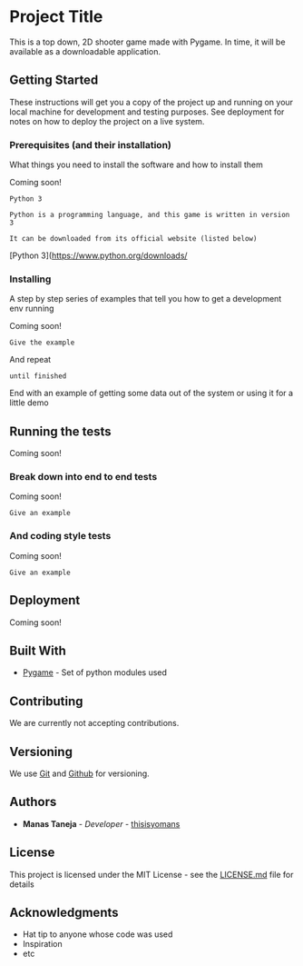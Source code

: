 # Project Title

This is a top down, 2D shooter game made with Pygame. In time, it will be available as a downloadable application.

## Getting Started

These instructions will get you a copy of the project up and running on your local machine for development and testing purposes. See deployment for notes on how to deploy the project on a live system.

### Prerequisites (and their installation)

What things you need to install the software and how to install them

Coming soon!

```
Python 3
```
```
Python is a programming language, and this game is written in version 3
```
```
It can be downloaded from its official website (listed below)
```
[Python 3](https://www.python.org/downloads/

### Installing

A step by step series of examples that tell you how to get a development env running

Coming soon!

```
Give the example
```

And repeat

```
until finished
```

End with an example of getting some data out of the system or using it for a little demo

## Running the tests

Coming soon!

### Break down into end to end tests

Coming soon!

```
Give an example
```

### And coding style tests

Coming soon!

```
Give an example
```

## Deployment

Coming soon!

## Built With

* [Pygame](www.pygame.org) - Set of python modules used

## Contributing

We are currently not accepting contributions.

## Versioning

We use [Git](https://git-scm.com/) and [Github](https://github.com) for versioning.

## Authors

* **Manas Taneja** - *Developer* - [thisisyomans](https://github.com/thisisyomans)

## License

This project is licensed under the MIT License - see the [LICENSE.md](LICENSE.md) file for details

## Acknowledgments

* Hat tip to anyone whose code was used
* Inspiration
* etc
